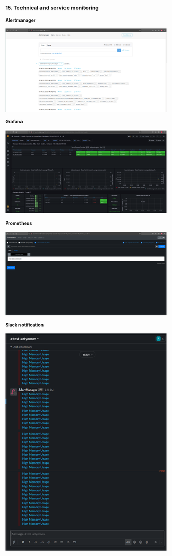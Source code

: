 ### 15. Technical and service monitoring

#### Alertmanager
![alertmanager](alertmanager.png)

#### Grafana
![grafana](grafana.png)

#### Prometheus
![prometheus](prometheus.png)

#### Slack notification
![slack](slack-alertmanager.png)
